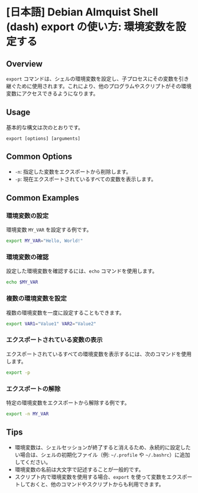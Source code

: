 # [日本語] Debian Almquist Shell (dash) export の使い方: 環境変数を設定する

## Overview
`export` コマンドは、シェルの環境変数を設定し、子プロセスにその変数を引き継ぐために使用されます。これにより、他のプログラムやスクリプトがその環境変数にアクセスできるようになります。

## Usage
基本的な構文は次のとおりです。

```
export [options] [arguments]
```

## Common Options
- `-n`: 指定した変数をエクスポートから削除します。
- `-p`: 現在エクスポートされているすべての変数を表示します。

## Common Examples

### 環境変数の設定
環境変数 `MY_VAR` を設定する例です。

```sh
export MY_VAR="Hello, World!"
```

### 環境変数の確認
設定した環境変数を確認するには、`echo` コマンドを使用します。

```sh
echo $MY_VAR
```

### 複数の環境変数を設定
複数の環境変数を一度に設定することもできます。

```sh
export VAR1="Value1" VAR2="Value2"
```

### エクスポートされている変数の表示
エクスポートされているすべての環境変数を表示するには、次のコマンドを使用します。

```sh
export -p
```

### エクスポートの解除
特定の環境変数をエクスポートから解除する例です。

```sh
export -n MY_VAR
```

## Tips
- 環境変数は、シェルセッションが終了すると消えるため、永続的に設定したい場合は、シェルの初期化ファイル（例: `~/.profile` や `~/.bashrc`）に追加してください。
- 環境変数の名前は大文字で記述することが一般的です。
- スクリプト内で環境変数を使用する場合、`export` を使って変数をエクスポートしておくと、他のコマンドやスクリプトからも利用できます。